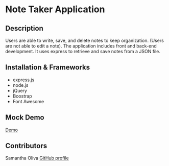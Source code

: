 # Note Taker Application

## Description
Users are able to write, save, and delete notes to keep organization. 
(Users are not able to edit a note). The application includes front and back-end development. 
It uses express to retrieve and save notes from a JSON file.

## Installation & Frameworks
* express.js
* node.js
* jQuery
* Boostrap 
* Font Awesome

## Mock Demo
[Demo](https://drive.google.com/file/d/1mbkhpqRWfhWJQAChdpVzSsaPh-dMTqRp/view)

## Contributors
Samantha Oliva
[GitHub profile](https://github.com/oliva-sam)


